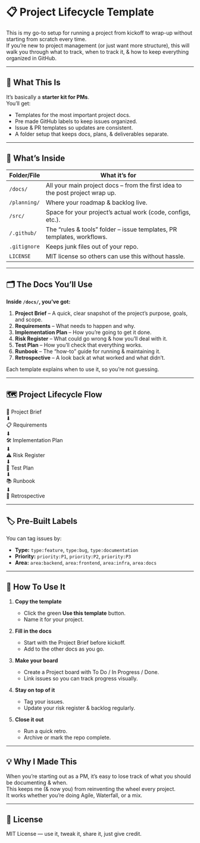 # 📋 Project Lifecycle Template

This is my go-to setup for running a project from kickoff to wrap-up without starting from scratch every time.<br>
If you’re new to project management (or just want more structure), this will walk you through what to track, when to track it, & how to keep everything organized in GitHub.

---

## 🎯 What This Is
It’s basically a **starter kit for PMs**.  
You’ll get:
- Templates for the most important project docs.
- Pre made GitHub labels to keep issues organized.
- Issue & PR templates so updates are consistent.
- A folder setup that keeps docs, plans, & deliverables separate.

---

## 📂 What’s Inside

| Folder/File | What it’s for |
|-------------|---------------|
| `/docs/` | All your main project docs – from the first idea to the post project wrap up. |
| `/planning/` | Where your roadmap & backlog live. |
| `/src/` | Space for your project’s actual work (code, configs, etc.). |
| `/.github/` | The “rules & tools” folder – issue templates, PR templates, workflows. |
| `.gitignore` | Keeps junk files out of your repo. |
| `LICENSE` | MIT license so others can use this without hassle. |

---

## 🗂 The Docs You’ll Use

**Inside `/docs/`, you’ve got:**
1. **Project Brief** – A quick, clear snapshot of the project’s purpose, goals, and scope.  
2. **Requirements** – What needs to happen and why.  
3. **Implementation Plan** – How you’re going to get it done.  
4. **Risk Register** – What could go wrong & how you’ll deal with it.  
5. **Test Plan** – How you’ll check that everything works.  
6. **Runbook** – The “how-to” guide for running & maintaining it.  
7. **Retrospective** – A look back at what worked and what didn’t.

Each template explains when to use it, so you’re not guessing.

---

## 🗺 Project Lifecycle Flow

📝 Project Brief  
⬇  
📋 Requirements  
⬇  
🛠 Implementation Plan  
⬇  
⚠ Risk Register  
⬇  
🧪 Test Plan  
⬇  
📚 Runbook  
⬇  
🔄 Retrospective

---

## 🏷 Pre-Built Labels

You can tag issues by:
- **Type:** `type:feature`, `type:bug`, `type:documentation`
- **Priority:** `priority:P1`, `priority:P2`, `priority:P3`
- **Area:** `area:backend`, `area:frontend`, `area:infra`, `area:docs`

---

## 🚀 How To Use It

1. **Copy the template**
   - Click the green **Use this template** button.
   - Name it for your project.

2. **Fill in the docs**
   - Start with the Project Brief before kickoff.
   - Add to the other docs as you go.

3. **Make your board**
   - Create a Project board with To Do / In Progress / Done.
   - Link issues so you can track progress visually.

4. **Stay on top of it**
   - Tag your issues.
   - Update your risk register & backlog regularly.

5. **Close it out**
   - Run a quick retro.
   - Archive or mark the repo complete.

---

## 💡 Why I Made This
When you’re starting out as a PM, it’s easy to lose track of what you should be documenting & when.<br>
This keeps me (& now you) from reinventing the wheel every project.  
It works whether you’re doing Agile, Waterfall, or a mix.

---

## 📜 License
MIT License — use it, tweak it, share it, just give credit.
